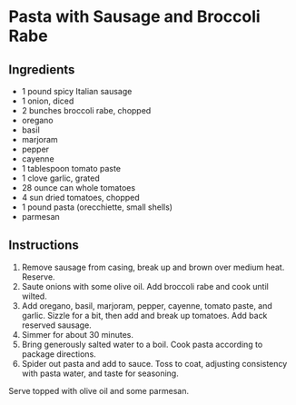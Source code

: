 # Pasta with Sausage and Broccoli Rabe

## Ingredients

- 1 pound spicy Italian sausage
- 1 onion, diced
- 2 bunches broccoli rabe, chopped
- oregano
- basil
- marjoram
- pepper
- cayenne
- 1 tablespoon tomato paste
- 1 clove garlic, grated
- 28 ounce can whole tomatoes
- 4 sun dried tomatoes, chopped
- 1 pound pasta (orecchiette, small shells)
- parmesan

## Instructions

1. Remove sausage from casing, break up and brown over medium heat. Reserve.
2. Saute onions with some olive oil. Add broccoli rabe and cook until wilted.
3. Add oregano, basil, marjoram, pepper, cayenne, tomato paste, and garlic. Sizzle for a bit, then add and break up tomatoes. Add back reserved sausage.
4. Simmer for about 30 minutes.
5. Bring generously salted water to a boil. Cook pasta according to package directions.
6. Spider out pasta and add to sauce. Toss to coat, adjusting consistency with pasta water, and taste for seasoning.

Serve topped with olive oil and some parmesan.
